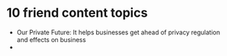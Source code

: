 # 10 friend content topics
- Our Private Future: It helps businesses get ahead of privacy regulation and
  effects on business
-

